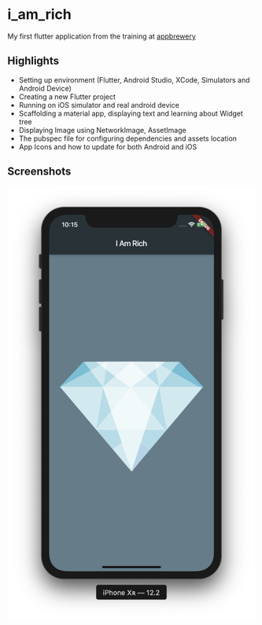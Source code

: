 # i_am_rich

My first flutter application from the training at [appbrewery](https://www.appbrewery.co/p/flutter-development-bootcamp-with-dart)

Highlights
----

+ Setting up environment (Flutter, Android Studio, XCode, Simulators and Android Device)
+ Creating a new Flutter project
+ Running on iOS simulator and real android device
+ Scaffolding a material app, displaying text and learning about Widget tree
+ Displaying Image using NetworkImage, AssetImage
+ The pubspec file for configuring dependencies and assets location
+ App Icons and how to update for both Android and iOS


Screenshots
-----

![iphone](screenshots/iphone.png)

